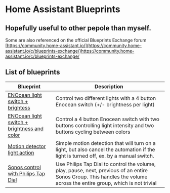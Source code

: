 # Home Assistant Blueprints

## Hopefully useful to other pepole than myself.
Some are also referenced on the official Blueprints Exchange forum [https://community.home-assistant.io/](https://community.home-assistant.io/c/blueprints-exchange/)https://community.home-assistant.io/c/blueprints-exchange/


## List of blueprints

| Blueprint | Description |
|-----------|-------------|
| [ENOcean light switch + brightess](/enocean_switch.yaml) | Control two different lights with a 4 button Enocean switch (+/- brightness per light) |
| [ENOcean light switch + brightness and color](/enocean_switch_color.yaml) | Control a 4 button Enocean switch with two buttons controlling light intensity and two buttons cycling between colors |
| [Motion detector light action](/motion_light_time.yaml) | Simple motion detection that will turn on a light, but also cancel the automation if the light is turned off, ex. by a manual switch. |
| [Sonos control with Philips Tap Dial](/philips_tap_dial_sonos.yaml) | Use Philips Tap Dial to control the volume, play, pause, next, previous of an entire Sonos Group. This handles the volume across the entire group, which is not trivial |





